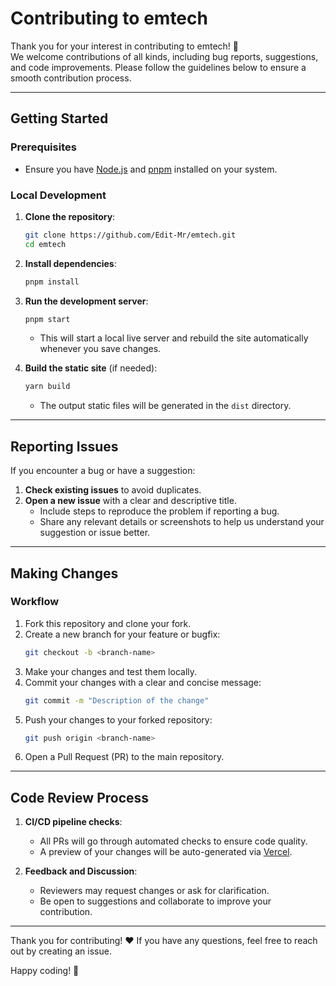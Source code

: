 # Contributing to emtech

Thank you for your interest in contributing to emtech! 🎉  
We welcome contributions of all kinds, including bug reports, suggestions, and code improvements. Please follow the guidelines below to ensure a smooth contribution process.

---

## Getting Started

### Prerequisites

- Ensure you have [Node.js](https://nodejs.org/) and [pnpm](https://pnpm.io/zh-TW/) installed on your system.

### Local Development

1. **Clone the repository**:
    ```bash
    git clone https://github.com/Edit-Mr/emtech.git
    cd emtech
    ```
2. **Install dependencies**:
    ```bash
    pnpm install
    ```
3. **Run the development server**:

    ```bash
    pnpm start
    ```

    - This will start a local live server and rebuild the site automatically whenever you save changes.

4. **Build the static site** (if needed):
    ```bash
    yarn build
    ```
    - The output static files will be generated in the `dist` directory.

---

## Reporting Issues

If you encounter a bug or have a suggestion:

1. **Check existing issues** to avoid duplicates.
2. **Open a new issue** with a clear and descriptive title.
    - Include steps to reproduce the problem if reporting a bug.
    - Share any relevant details or screenshots to help us understand your suggestion or issue better.

---

## Making Changes

### Workflow

1. Fork this repository and clone your fork.
2. Create a new branch for your feature or bugfix:
    ```bash
    git checkout -b <branch-name>
    ```
3. Make your changes and test them locally.
4. Commit your changes with a clear and concise message:
    ```bash
    git commit -m "Description of the change"
    ```
5. Push your changes to your forked repository:
    ```bash
    git push origin <branch-name>
    ```
6. Open a Pull Request (PR) to the main repository.

---

## Code Review Process

1. **CI/CD pipeline checks**:

    - All PRs will go through automated checks to ensure code quality.
    - A preview of your changes will be auto-generated via [Vercel](https://vercel.com/).

2. **Feedback and Discussion**:
    - Reviewers may request changes or ask for clarification.
    - Be open to suggestions and collaborate to improve your contribution.

---

Thank you for contributing! ❤️
If you have any questions, feel free to reach out by creating an issue.

Happy coding! 🚀
